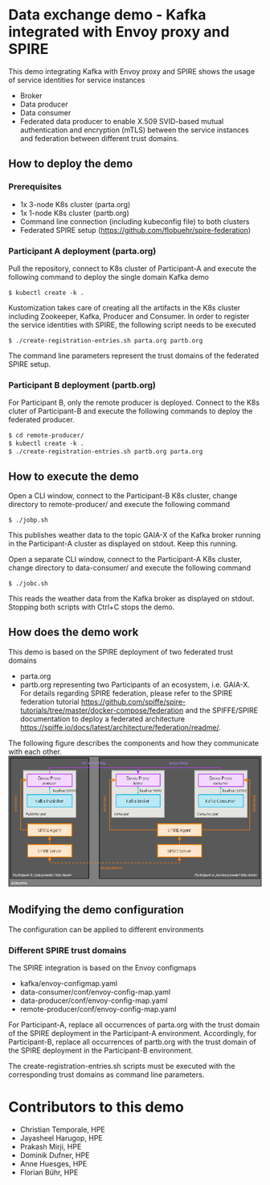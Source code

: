 # Data exchange demo - Kafka integrated with Envoy proxy and SPIRE
This demo integrating Kafka with Envoy proxy and SPIRE shows the usage of service identities for service instances
* Broker
* Data producer
* Data consumer
* Federated data producer
to enable X.509 SVID-based mutual authentication and encryption (mTLS) between the service instances and federation between different trust domains.

## How to deploy the demo
### Prerequisites
* 1x 3-node K8s cluster (parta.org)
* 1x 1-node K8s cluster (partb.org)
* Command line connection (including kubeconfig file) to both clusters
* Federated SPIRE setup (https://github.com/flobuehr/spire-federation)

### Participant A deployment (parta.org)
Pull the repository, connect to K8s cluster of Participant-A and execute the following command to deploy the single domain Kafka demo

    $ kubectl create -k .
    
Kustomization takes care of creating all the artifacts in the K8s cluster including Zookeeper, Kafka, Producer and Consumer. In order to register the service identities with SPIRE, the following script needs to be executed

    $ ./create-registration-entries.sh parta.org partb.org
    
The command line parameters represent the trust domains of the federated SPIRE setup.

### Participant B deployment (partb.org)
For Participant B, only the remote producer is deployed. Connect to the K8s cluter of Participant-B and execute the following commands to deploy the federated producer.

    $ cd remote-producer/
    $ kubectl create -k .
    $ ./create-registration-entries.sh partb.org parta.org
    
## How to execute the demo
Open a CLI window, connect to the Participant-B K8s cluster, change directory to remote-producer/ and execute the following command

    $ ./jobp.sh
    
This publishes weather data to the topic GAIA-X of the Kafka broker running in the Participant-A cluster as displayed on stdout. Keep this running.

Open a separate CLI window, connect to the Participant-A K8s cluster, change directory to data-consumer/ and execute the following command

    $ ./jobc.sh
    
This reads the weather data from the Kafka broker as displayed on stdout. Stopping both scripts with Ctrl+C stops the demo.

## How does the demo work
This demo is based on the SPIRE deployment of two federated trust domains
* parta.org
* partb.org
representing two Participants of an ecosystem, i.e. GAIA-X. For details regarding SPIRE federation, please refer to the SPIRE federation tutorial https://github.com/spiffe/spire-tutorials/tree/master/docker-compose/federation and the SPIFFE/SPIRE documentation to deploy a federated architecture https://spiffe.io/docs/latest/architecture/federation/readme/.

The following figure describes the components and how they communicate with each other.
![Kafka demo setup](images/demo_setup.png?raw=true "Kafka demo setup")

## Modifying the demo configuration
The configuration can be applied to different environments

### Different SPIRE trust domains
The SPIRE integration is based on the Envoy configmaps
* kafka/envoy-configmap.yaml
* data-consumer/conf/envoy-config-map.yaml
* data-producer/conf/envoy-config-map.yaml
* remote-producer/conf/envoy-config-map.yaml

For Participant-A, replace all occurrences of parta.org with the trust domain of the SPIRE deployment in the Participant-A environment. Accordingly, for Participant-B, replace all occurrences of partb.org with the trust domain of the SPIRE deployment in the Participant-B environment.

The create-registration-entries.sh scripts must be executed with the corresponding trust domains as command line parameters.

# Contributors to this demo
* Christian Temporale, HPE
* Jayasheel Harugop, HPE
* Prakash Mirji, HPE
* Dominik Dufner, HPE
* Anne Huesges, HPE
* Florian Bühr, HPE

